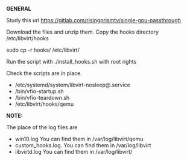 **GENERAL**

Study this url
https://gitlab.com/risingprismtv/single-gpu-passthrough

Download the files and unzip them.
Copy the hooks directory /etc/libvirt/hooks 

sudo cp -r hooks/ /etc/libvirt/

Run the script with ./install_hooks.sh with root rights

Check the scripts are in place.

- /etc/systemd/system/libvirt-nosleep@.service
- /bin/vfio-startup.sh
- /bin/vfio-teardown.sh
- /etc/libvirt/hooks/qemu

**NOTE:**

The place of the log files are

- win10.log You can find them in /var/log/libvirt/qemu
- custom_hooks.log. You can find them in /var/log/libvirt
- libvirtd.log You can find them in /var/log/libvirt/
